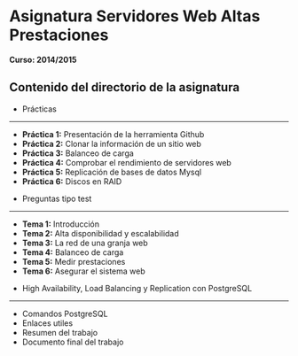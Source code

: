# Asignatura Servidores Web Altas Prestaciones
**Curso: 2014/2015**   

Contenido del directorio de la asignatura
-------------------

- Prácticas
-------------------
  + **Práctica 1:** Presentación de la herramienta Github
  + **Práctica 2:** Clonar la información de un sitio web
  + **Práctica 3:** Balanceo de carga
  + **Práctica 4:** Comprobar el rendimiento de servidores web
  + **Práctica 5:** Replicación de bases de datos Mysql
  + **Práctica 6:** Discos en RAID

- Preguntas tipo test
-------------------
  + **Tema 1:** Introducción
  + **Tema 2:** Alta disponibilidad y escalabilidad
  + **Tema 3:** La red de una granja web
  + **Tema 4:** Balanceo de carga
  + **Tema 5:** Medir prestaciones
  + **Tema 6:** Asegurar el sistema web

  - High Availability, Load Balancing y Replication con PostgreSQL
  -------------------
  + Comandos PostgreSQL
  + Enlaces utiles
  + Resumen del trabajo
  + Documento final del trabajo
  
